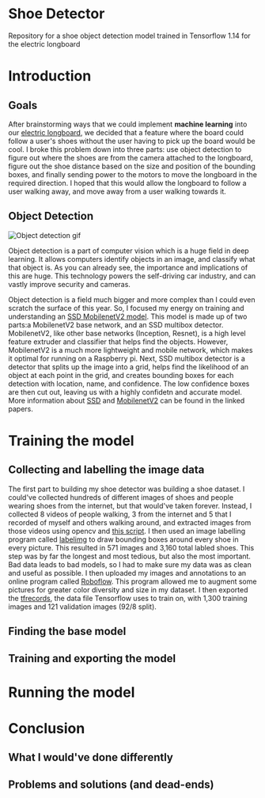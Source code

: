 # Shoe Detector
Repository for a shoe object detection model trained in Tensorflow 1.14 for the electric longboard

# Introduction
## Goals
After brainstorming ways that we could implement **machine learning** into our [electric longboard](https://github.com/mleblan67/Electric_longboard), we decided that a feature where the board could follow a user's shoes without the user having to pick up the board would be cool. I broke this problem down into three parts: use object detection to figure out where the shoes are from the camera attached to the longboard, figure out the shoe distance based on the size and position of the bounding boxes, and finally sending power to the motors to move the longboard in the required direction. I hoped that this would allow the longboard to follow a user walking away, and move away from a user walking towards it.
## Object Detection
![Object detection gif](https://ckhconsulting.com/wp-content/uploads/2020/11/object-detection.gif)

Object detection is a part of computer vision which is a huge field in deep learning. It allows computers identify objects in an image, and classify what that object is. As you can already see, the importance and implications of this are huge. This technology powers the self-driving car industry, and can vastly improve security and cameras.

Object detection is a field much bigger and more complex than I could even scratch the surface of this year. So, I focused my energy on training and understanding an [SSD MobilenetV2 model](http://download.tensorflow.org/models/object_detection/ssd_mobilenet_v2_coco_2018_03_29.tar.gz). This model is made up of two parts:a MobilenetV2 base network, and an SSD multibox detector. MobilenetV2, like other base networks (Inception, Resnet), is a high level feature extruder and classifier that helps find the objects. However, MobilenetV2 is a much more lightweight and mobile network, which makes it optimal for running on a Raspberry pi. Next, SSD multibox detector is a detector that splits up the image into a grid, helps find the likelihood of an object at each point in the grid, and creates bounding boxes for each detection with location, name, and confidence. The low confidence boxes are then cut out, leaving us with a highly confidetn and accurate model. More information about [SSD](https://arxiv.org/abs/1512.02325) and [MobilenetV2](https://arxiv.org/abs/1801.04381) can be found in the linked papers.

# Training the model
## Collecting and labelling the image data
The first part to building my shoe detector was building a shoe dataset. I could've collected hundreds of different images of shoes and people wearing shoes from the internet, but that would've taken forever. Instead, I collected 8 videos of people walking, 3 from the internet and 5 that I recorded of myself and others walking around, and extracted images from those videos using opencv and [this script](https://github.com/mleblan67/shoe_detector/blob/master/shoe_dataset/image_extractor.py). I then used an image labelling program called [labelimg](https://github.com/tzutalin/labelImg) to draw bounding boxes around every shoe in every picture. This resulted in 571 images and 3,160 total labled shoes. This step was by far the longest and most tedious, but also the most important. Bad data leads to bad models, so I had to make sure my data was as clean and useful as possible. I then uploaded my images and annotations to an online program called [Roboflow](https://roboflow.com/). This program allowed me to augment some pictures for greater color diversity and size in my dataset. I then exported the [tfrecords](https://github.com/mleblan67/shoe_detector/tree/master/tf1_model_trainer/tf_records), the data file Tensorflow uses to train on, with 1,300 training images and 121 validation images (92/8 split).
## Finding the base model

## Training and exporting the model

# Running the model
# Conclusion
## What I would've done differently
## Problems and solutions (and dead-ends)

